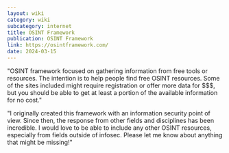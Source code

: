 ```yaml
---
layout: wiki
category: wiki
subcategory: internet
title: OSINT Framework
publication: OSINT Framework
link: https://osintframework.com/
date: 2024-03-15
---
```


"OSINT framework focused on gathering information from free tools or resources. The intention is to help people find free OSINT resources. Some of the sites included might require registration or offer more data for $$$, but you should be able to get at least a portion of the available information for no cost."

"I originally created this framework with an information security point of view. Since then, the response from other fields and disciplines has been incredible. I would love to be able to include any other OSINT resources, especially from fields outside of infosec. Please let me know about anything that might be missing!"
